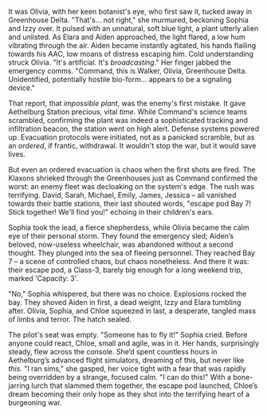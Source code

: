 It was Olivia, with her keen botanist's eye, who first saw it, tucked away in Greenhouse Delta. "That's... not right," she murmured, beckoning Sophia and Izzy over. It pulsed with an unnatural, soft blue light, a plant utterly alien and unlisted. As Elara and Aiden approached, the light flared, a low hum vibrating through the air. Aiden became instantly agitated, his hands flailing towards his AAC, low moans of distress escaping him. Cold understanding struck Olivia. "It's artificial. It's *broadcasting*." Her finger jabbed the emergency comms. "Command, this is Walker, Olivia, Greenhouse Delta. Unidentified, potentially hostile bio-form... appears to be a signaling device."

That report, that *impossible plant*, was the enemy's first mistake. It gave Aethelburg Station precious, vital *time*. While Command's science teams scrambled, confirming the plant was indeed a sophisticated tracking and infiltration beacon, the station went on high alert. Defense systems powered up. Evacuation protocols were initiated, not as a panicked scramble, but as an *ordered*, if frantic, withdrawal. It wouldn't stop the war, but it would save lives.

But even an ordered evacuation is chaos when the first shots are fired. The Klaxons shrieked through the Greenhouses just as Command confirmed the worst: an enemy fleet was decloaking on the system's edge. The rush was terrifying. David, Sarah, Michael, Emily, James, Jessica – all vanished towards their battle stations, their last shouted words, "escape pod Bay 7! Stick together! We'll find you!" echoing in their children's ears.

Sophia took the lead, a fierce shepherdess, while Olivia became the calm eye of their personal storm. They found the emergency sled; Aiden’s beloved, now-useless wheelchair, was abandoned without a second thought. They plunged into the sea of fleeing personnel. They reached Bay 7 – a scene of controlled chaos, but chaos nonetheless. And there it was: their escape pod, a Class-3, barely big enough for a long weekend trip, marked 'Capacity: 3'.

"No," Sophia whispered, but there was no choice. Explosions rocked the bay. They shoved Aiden in first, a dead weight, Izzy and Elara tumbling after. Olivia, Sophia, and Chloe squeezed in last, a desperate, tangled mass of limbs and terror. The hatch sealed.

The pilot's seat was empty. "Someone has to fly it!" Sophia cried. Before anyone could react, Chloe, small and agile, was in it. Her hands, surprisingly steady, flew across the console. She’d spent countless hours in Aethelburg’s advanced flight simulators, dreaming of this, but never like *this*. "I ran sims," she gasped, her voice tight with a fear that was rapidly being overridden by a strange, focused calm. "I can do this!" With a bone-jarring lurch that slammed them together, the escape pod launched, Chloe’s dream becoming their only hope as they shot into the terrifying heart of a burgeoning war.